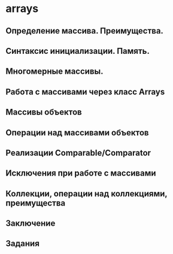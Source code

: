 # arrays

## Определение массива. Преимущества.
## Синтаксис инициализации. Память.
## Многомерные массивы.
## Работа с массивами через класс Arrays
## Массивы объектов
## Операции над массивами объектов
## Реализации Comparable/Comparator 
## Исключения при работе с массивами
## Коллекции, операции над коллекциями, преимущества
## Заключение
## Задания
